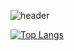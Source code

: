 ![header](https://capsule-render.vercel.app/api?type=venom&color=fff1b9&height=200&section=header&text=ahndb%20&fontSize=30)

[![Top Langs](https://github-readme-stats.vercel.app/api/top-langs/?username=ahndb)](https://github.com/anuraghazra/github-readme-stats)
